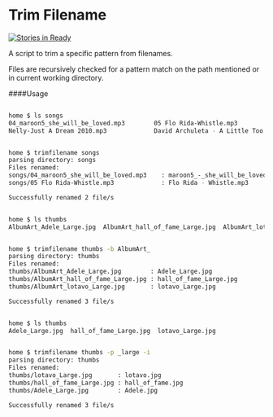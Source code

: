 # Trim Filename

[![Stories in Ready](https://badge.waffle.io/tanjot/trimfilename.svg?label=ready&title=Ready)](http://waffle.io/tanjot/trimfilename)

A script to trim a specific pattern from filenames.

Files are recursively checked for a pattern match on the path mentioned or in current working directory.

####Usage

```sh

home $ ls songs
04_maroon5_she_will_be_loved.mp3        05 Flo Rida-Whistle.mp3
Nelly-Just A Dream 2010.mp3             David Archuleta - A Little Too Not Over You000.mp3


home $ trimfilename songs
parsing directory: songs
Files renamed:
songs/04_maroon5_she_will_be_loved.mp3    : maroon5_-_she_will_be_loved-tn.mp3
songs/05 Flo Rida-Whistle.mp3             : Flo Rida - Whistle.mp3

Successfully renamed 2 file/s


home $ ls thumbs
AlbumArt_Adele_Large.jpg  AlbumArt_hall_of_fame_Large.jpg  AlbumArt_lotavo_Large.jpg


home $ trimfilename thumbs -b AlbumArt_
parsing directory: thumbs
Files renamed:
thumbs/AlbumArt_Adele_Large.jpg        : Adele_Large.jpg
thumbs/AlbumArt_hall_of_fame_Large.jpg : hall_of_fame_Large.jpg
thumbs/AlbumArt_lotavo_Large.jpg       : lotavo_Large.jpg

Successfully renamed 3 file/s


home $ ls thumbs
Adele_Large.jpg  hall_of_fame_Large.jpg  lotavo_Large.jpg


home $ trimfilename thumbs -p _large -i
parsing directory: thumbs
Files renamed:
thumbs/lotavo_Large.jpg       : lotavo.jpg
thumbs/hall_of_fame_Large.jpg : hall_of_fame.jpg
thumbs/Adele_Large.jpg        : Adele.jpg

Successfully renamed 3 file/s

```